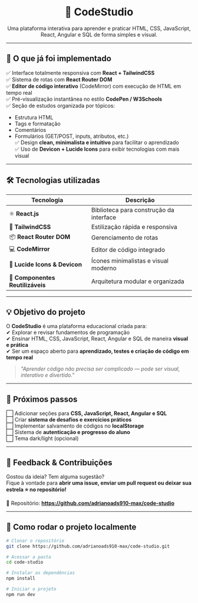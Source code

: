 <h1 align="center">🚀 CodeStudio</h1>
<p align="center">Uma plataforma interativa para aprender e praticar HTML, CSS, JavaScript, React, Angular e SQL de forma simples e visual.</p>

---

## 🧠 **O que já foi implementado**

✅ Interface totalmente responsiva com **React + TailwindCSS**  
✅ Sistema de rotas com **React Router DOM**  
✅ **Editor de código interativo** (CodeMirror) com execução de HTML em tempo real  
✅ Pré-visualização instantânea no estilo **CodePen / W3Schools**  
✅ Seção de estudos organizada por tópicos:  
  - Estrutura HTML  
  - Tags e formatação  
  - Comentários  
  - Formulários (GET/POST, inputs, atributos, etc.)  
✅ Design **clean, minimalista e intuitivo** para facilitar o aprendizado  
✅ Uso de **Devicon + Lucide Icons** para exibir tecnologias com mais visual  

---

## 🛠 **Tecnologias utilizadas**

| Tecnologia | Descrição |
|------------|-----------|
| ⚛️ **React.js** | Biblioteca para construção da interface |
| 🎨 **TailwindCSS** | Estilização rápida e responsiva |
| 📦 **React Router DOM** | Gerenciamento de rotas |
| 💻 **CodeMirror** | Editor de código integrado |
| 🧩 **Lucide Icons & Devicon** | Ícones minimalistas e visual moderno |
| 📁 **Componentes Reutilizáveis** | Arquitetura modular e organizada |

---

## 💡 **Objetivo do projeto**

O **CodeStudio** é uma plataforma educacional criada para:  
✔ Explorar e revisar fundamentos de programação  
✔ Ensinar HTML, CSS, JavaScript, React, Angular e SQL de maneira **visual e prática**  
✔ Ser um espaço aberto para **aprendizado, testes e criação de código em tempo real**

> _"Aprender código não precisa ser complicado — pode ser visual, interativo e divertido."_  

---

## 📍 **Próximos passos**

⬜ Adicionar seções para **CSS, JavaScript, React, Angular e SQL**  
⬜ Criar **sistema de desafios e exercícios práticos**  
⬜ Implementar salvamento de códigos no **localStorage**  
⬜ Sistema de **autenticação e progresso do aluno**  
⬜ Tema dark/light (opcional)  

---

## 💬 **Feedback & Contribuições**

Gostou da ideia? Tem alguma sugestão?  
Fique à vontade para **abrir uma issue, enviar um pull request ou deixar sua estrela ⭐ no repositório!**

📌 Repositório: **https://github.com/adrianoads910-max/code-studio**

---

## 📎 **Como rodar o projeto localmente**

```bash
# Clonar o repositório
git clone https://github.com/adrianoads910-max/code-studio.git

# Acessar a pasta
cd code-studio

# Instalar as dependências
npm install

# Iniciar o projeto
npm run dev
